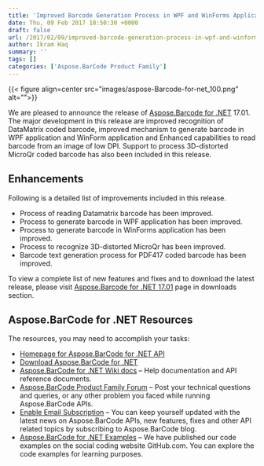 ```yaml
---
title: 'Improved Barcode Generation Process in WPF and WinForms Applications'
date: Thu, 09 Feb 2017 18:50:30 +0000
draft: false
url: /2017/02/09/improved-barcode-generation-process-in-wpf-and-winforms-applications/
author: Ikram Haq
summary: ''
tags: []
categories: ['Aspose.BarCode Product Family']
---
```




{{< figure align=center src="images/aspose-Barcode-for-net_100.png" alt="">}}


We are pleased to announce the release of [Aspose.Barcode for .NET][1] 17.01. The major development in this release are improved recognition of DataMatrix coded barcode, improved mechanism to generate barcode in WPF application and WinForm application and Enhanced capabilities to read barcode from an image of low DPI. Support to process 3D-distorted MicroQr coded barcode has also been included in this release.

## Enhancements

Following is a detailed list of improvements included in this release.

*   Process of reading Datamatrix barcode has been improved.
*   Process to generate barcode in WPF application has been improved.
*   Process to generate barcode in WinForms application has been improved.
*   Process to recognize 3D-distorted MicroQr has been improved.
*   Barcode text generation process for PDF417 coded barcode has been improved.

To view a complete list of new features and fixes and to download the latest release, please visit [Aspose.Barcode for .NET 17.01][2] page in downloads section.

## Aspose.BarCode for .NET Resources

The resources, you may need to accomplish your tasks:

*   [Homepage for Aspose.BarCode for .NET API][3]
*   [Download Aspose.BarCode for .NET][4]
*   [Aspose.BarCode for .NET Wiki docs][5] – Help documentation and API reference documents.
*   [Aspose.BarCode Product Family Forum][6] – Post your technical questions and queries, or any other problem you faced while running Aspose.BarCode APIs.
*   [Enable Email Subscription][7] – You can keep yourself updated with the latest news on Aspose.BarCode APIs, new features, fixes and other API related topics by subscribing to Aspose.BarCode blog.
*   [Aspose.BarCode for .NET Examples][8] – We have published our code examples on the social coding website GitHub.com. You can explore the code examples for learning purposes.




[1]: https://products.aspose.com/barcode/net
[2]: https://downloads.aspose.com/barcode/net
[3]: https://products.aspose.com/barcode/net
[4]: https://downloads.aspose.com/barcode/net
[5]: https://docs.aspose.com/barcode/net
[6]: https://forum.aspose.com/c/barcode
[7]: https://blog.aspose.com/
[8]: https://github.com/aspose-barcode/Aspose.BarCode-for-.NET




